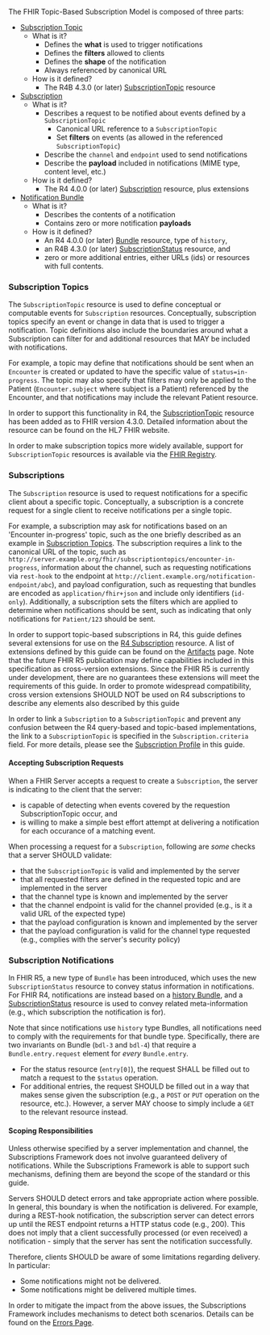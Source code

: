 
The FHIR Topic-Based Subscription Model is composed of three parts:

* [Subscription Topic](#subscription-topics)
  * What is it?
    * Defines the **what** is used to trigger notifications
    * Defines the **filters** allowed to clients
    * Defines the **shape** of the notification
    * Always referenced by canonical URL
  * How is it defined?
    * The R4B 4.3.0 (or later) [SubscriptionTopic](http://hl7.org/fhir/subscriptiontopic.html) resource
* [Subscription](#subscriptions)
  * What is it?
    * Describes a request to be notified about events defined by a `SubscriptionTopic`
      * Canonical URL reference to a `SubscriptionTopic`
      * Set **filters** on events (as allowed in the referenced `SubscriptionTopic`)
    * Describe the `channel` and `endpoint` used to send notifications
    * Describe the **payload** included in notifications (MIME type, content level, etc.)
  * How is it defined?
    * The R4 4.0.0 (or later) [Subscription](http://hl7.org/fhir/subscription.html) resource, plus extensions
* [Notification Bundle](#subscription-notifications)
  * What is it?
    * Describes the contents of a notification
    * Contains zero or more notification **payloads**
  * How is it defined?
    * An R4 4.0.0 (or later) [Bundle](http://hl7.org/fhir/bundle.html) resource, type of `history`,
    * an R4B 4.3.0 (or later) [SubscriptionStatus](http://hl7.org/fhir/subscriptionstatus.html) resource, and
    * zero or more additional entries, either URLs (ids) or resources with full contents.

### Subscription Topics

The `SubscriptionTopic` resource is used to define conceptual or computable events for `Subscription` resources. Conceptually, subscription topics specify an event or change in data that is used to trigger a notification.  Topic definitions also include the boundaries around what a Subscription can filter for and additional resources that MAY be included with notifications.

For example, a topic may define that notifications should be sent when an `Encounter` is created or updated to have the specific value of `status=in-progress`.  The topic may also specify that filters may only be applied to the Patient (`Encounter.subject` where subject is a Patient) referenced by the Encounter, and that notifications may include the relevant Patient resource.

In order to support this functionality in R4, the [SubscriptionTopic](http://hl7.org/fhir/subscriptiontopic.html) resource has been added as to FHIR version 4.3.0.  Detailed information about the resource can be found on the HL7 FHIR website.

In order to make subscription topics more widely available, support for `SubscriptionTopic` resources is available via the [FHIR Registry](http://registry.fhir.org).

### Subscriptions

The `Subscription` resource is used to request notifications for a specific client about a specific topic. Conceptually, a subscription is a concrete request for a single client to receive notifications per a single topic.

For example, a subscription may ask for notifications based on an 'Encounter in-progress' topic, such as the one briefly described as an example in [Subscription Topics](#subscription-topics).  The subscription requires a link to the canonical URL of the topic, such as `http://server.example.org/fhir/subscriptiontopics/encounter-in-progress`, information about the channel, such as requesting notifications via `rest-hook` to the endpoint at `http://client.example.org/notification-endpoint/abc`), and payload configuration, such as requesting that bundles are encoded as `application/fhir+json` and include only identifiers (`id-only`).  Additionally, a subscription sets the filters which are applied to determine when notifications should be sent, such as indicating that only notifications for `Patient/123` should be sent.

In order to support topic-based subscriptions in R4, this guide defines several extensions for use on the [R4 Subscription](http://hl7.org/fhir/subscription.html) resource.  A list of extensions defined by this guide can be found on the [Artifacts](artifacts.html#3) page. Note that the future FHIR R5 publication may define capabilities included in this specification as cross-version extensions. Since the FHIR R5 is currently under development, there are no guarantees these extensions will meet the requirements of this guide. In order to promote widespread compatibility, cross version extensions SHOULD NOT be used on R4 subscriptions to describe any elements also described by this guide

In order to link a `Subscription` to a `SubscriptionTopic` and prevent any confusion between the R4 query-based and topic-based implementations, the link to a `SubscriptionTopic` is specified in the `Subscription.criteria` field.  For more details, please see the [Subscription Profile](StructureDefinition-backport-subscription.html) in this guide.

#### Accepting Subscription Requests

When a FHIR Server accepts a request to create a `Subscription`, the server is indicating to the client that the server:
* is capable of detecting when events covered by the requestion SubscriptionTopic occur, and
* is willing to make a simple best effort attempt at delivering a notification for each occurance of a matching event.

When processing a request for a `Subscription`, following are *some* checks that a server SHOULD validate:
* that the `SubscriptionTopic` is valid and implemented by the server
* that all requested filters are defined in the requested topic and are implemented in the server
* that the channel type is known and implemented by the server
* that the channel endpoint is valid for the channel provided (e.g., is it a valid URL of the expected type)
* that the payload configuration is known and implemented by the server
* that the payload configuration is valid for the channel type requested (e.g., complies with the server's security policy)

### Subscription Notifications

In FHIR R5, a new type of `Bundle` has been introduced, which uses the new `SubscriptionStatus` resource to convey status information in notifications.  For FHIR R4, notifications are instead based on a [history Bundle](http://hl7.org/fhir/bundle.html#history), and a [SubscriptionStatus](http://hl7.org/fhir/subscriptionstatus.html) resource is used to convey related meta-information (e.g., which subscription the notification is for).

Note that since notifications use `history` type Bundles, all notifications need to comply with the requirements for that bundle type.  Specifically, there are two invariants on Bundle (`bdl-3` and `bdl-4`) that require a `Bundle.entry.request` element for *every* `Bundle.entry`.
* For the status resource (`entry[0]`), the request SHALL be filled out to match a request to the `$status` operation.
* For additional entries, the request SHOULD be filled out in a way that makes sense given the subscription (e.g., a `POST` or `PUT` operation on the resource, etc.).  However, a server MAY choose to simply include a `GET` to the relevant resource instead.

#### Scoping Responsibilities

Unless otherwise specified by a server implementation and channel, the Subscriptions Framework does not involve guaranteed delivery of notifications. While the Subscriptions Framework is able to support such mechanisms, defining them are beyond the scope of the standard or this guide.

Servers SHOULD detect errors and take appropriate action where possible.  In general, this boundary is when the notification is delivered.  For example, during a REST-hook notification, the subscription server can detect errors up until the REST endpoint returns a HTTP status code (e.g., 200).  This does not imply that a client successfully processed (or even received) a notification - simply that the server has sent the notification successfully.

Therefore, clients SHOULD be aware of some limitations regarding delivery. In particular:
* Some notifications might not be delivered.
* Some notifications might be delivered multiple times.

In order to mitigate the impact from the above issues, the Subscriptions Framework includes mechanisms to detect both scenarios.  Details can be found on the [Errors Page](errors.html).
